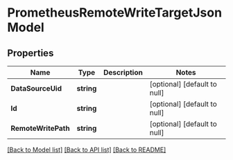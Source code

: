 # PrometheusRemoteWriteTargetJsonModel

## Properties
Name | Type | Description | Notes
------------ | ------------- | ------------- | -------------
**DataSourceUid** | **string** |  | [optional] [default to null]
**Id** | **string** |  | [optional] [default to null]
**RemoteWritePath** | **string** |  | [optional] [default to null]

[[Back to Model list]](../README.md#documentation-for-models) [[Back to API list]](../README.md#documentation-for-api-endpoints) [[Back to README]](../README.md)


